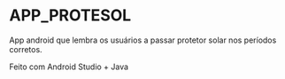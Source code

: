 # APP_PROTESOL
App android que lembra os usuários a passar protetor solar nos períodos corretos.

Feito com Android Studio + Java

